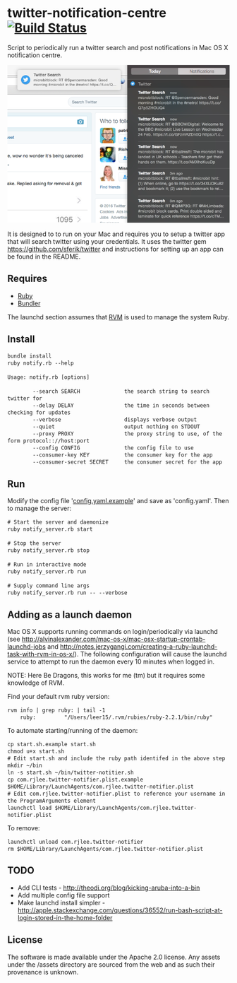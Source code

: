 # twitter-notification-centre [![Build Status](https://travis-ci.org/rjlee/twitter-notification-centre.svg?branch=master)](https://travis-ci.org/rjlee/twitter-notification-centre)

Script to periodically run a twitter search and post notifications in Mac OS X notification centre.

![Exmaple in notification centre](https://raw.githubusercontent.com/rjlee/twitter-notification-centre/master/assets/example.png "")

It is designed to to run on your Mac and requires you to setup a twitter app that will search twitter using your credentials.  It uses the twitter gem https://github.com/sferik/twitter and instructions for setting up an app can be found in the README.

## Requires

* [Ruby](https://www.ruby-lang.org/en/)
* [Bundler](http://bundler.io/)

The launchd section assumes that [RVM](https://rvm.io) is used to manage the system Ruby.

## Install

```
bundle install
ruby notify.rb --help

Usage: notify.rb [options]

        --search SEARCH              the search string to search twitter for
        --delay DELAY                the time in seconds between checking for updates
        --verbose                    displays verbose output
        --quiet                      output nothing on STDOUT
        --proxy PROXY                the proxy string to use, of the form protocol:://host:port
        --config CONFIG              the config file to use
        --consumer-key KEY           the consumer key for the app
        --consumer-secret SECRET     the consumer secret for the app
```

## Run

Modify the config file '[config.yaml.example](https://github.com/rjlee/twitter-notification-centre/blob/master/config.yaml.example)' and save as 'config.yaml'.  Then to manage the server:

```
# Start the server and daemonize
ruby notify_server.rb start

# Stop the server
ruby notify_server.rb stop

# Run in interactive mode
ruby notify_server.rb run

# Supply command line args
ruby notify_server.rb run -- --verbose
```

## Adding as a launch daemon

Mac OS X supports running commands on login/periodically via launchd (see http://alvinalexander.com/mac-os-x/mac-osx-startup-crontab-launchd-jobs and http://notes.jerzygangi.com/creating-a-ruby-launchd-task-with-rvm-in-os-x/).  The following configuration will cause the launchd service to attempt to run the daemon every 10 minutes when logged in.

NOTE: Here Be Dragons, this works for me (tm) but it requires some knowledge of RVM.

Find your default rvm ruby version:
```
rvm info | grep ruby: | tail -1
    ruby:         "/Users/leer15/.rvm/rubies/ruby-2.2.1/bin/ruby"
```

To automate starting/running of the daemon:

```
cp start.sh.example start.sh
chmod u+x start.sh
# Edit start.sh and include the ruby path identifed in the above step
mkdir ~/bin
ln -s start.sh ~/bin/twitter-notitier.sh
cp com.rjlee.twitter-notifier.plist.example $HOME/Library/LaunchAgents/com.rjlee.twitter-notifier.plist
# Edit com.rjlee.twitter-notifier.plist to reference your username in the ProgramArguments element
launchctl load $HOME/Library/LaunchAgents/com.rjlee.twitter-notifier.plist
```

To remove:

```
launchctl unload com.rjlee.twitter-notifier
rm $HOME/Library/LaunchAgents/com.rjlee.twitter-notifier.plist
```

## TODO

* Add CLI tests - http://theodi.org/blog/kicking-aruba-into-a-bin
* Add multiple config file support
* Make launchd install simpler - http://apple.stackexchange.com/questions/36552/run-bash-script-at-login-stored-in-the-home-folder

## License

The software is made available under the Apache 2.0 license.  Any assets under the /assets directory are sourced from the web and as such their provenance is unknown.

